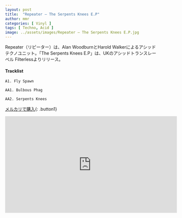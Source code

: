 ```yaml
---
layout: post
title:  "Repeater – The Serpents Knees E.P"
author: mmr
categories: [ Vinyl ]
tags: [ Techno, Acid ]
image: ../assets/images/Repeater – The Serpents Knees E.P.jpg
---
```


Repeater（リピーター）は、Alan WoodburnとHarold Walkerによるアシッドテクノユニット。「The Serpents Knees E.P」は、UKのアシッドトランスレーベル Filterlessよりリリース。

#### Tracklist
```md
A1. Fly Spawn

AA1. Bulbous Phag

AA2. Serpents Knees
```

[メルカリで購入](https://jp.mercari.com/item/m70161951038?afid=6142608987){: .button1}

<iframe width="560" height="315" src="https://www.youtube.com/embed/6cq0qLXn5zw?si=ygjvbP2ZeDesPmUj" title="YouTube video player" frameborder="0" allow="accelerometer; autoplay; clipboard-write; encrypted-media; gyroscope; picture-in-picture; web-share" referrerpolicy="strict-origin-when-cross-origin" allowfullscreen></iframe>